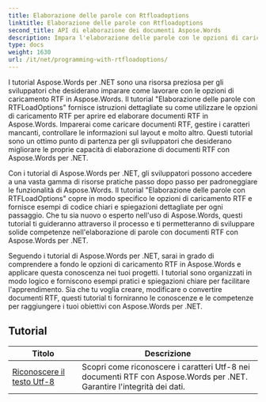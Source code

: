 ```yaml
---
title: Elaborazione delle parole con Rtfloadoptions
linktitle: Elaborazione delle parole con Rtfloadoptions
second_title: API di elaborazione dei documenti Aspose.Words
description: Impara l'elaborazione delle parole con le opzioni di caricamento RTF in Aspose.Words per .NET. Scopri come caricare e manipolare documenti RTF utilizzando esercitazioni dettagliate e codice C# di esempio.
type: docs
weight: 1630
url: /it/net/programming-with-rtfloadoptions/
---
```

I tutorial Aspose.Words per .NET sono una risorsa preziosa per gli sviluppatori che desiderano imparare come lavorare con le opzioni di caricamento RTF in Aspose.Words. Il tutorial "Elaborazione delle parole con RTFLoadOptions" fornisce istruzioni dettagliate su come utilizzare le opzioni di caricamento RTF per aprire ed elaborare documenti RTF in Aspose.Words. Imparerai come caricare documenti RTF, gestire i caratteri mancanti, controllare le informazioni sul layout e molto altro. Questi tutorial sono un ottimo punto di partenza per gli sviluppatori che desiderano migliorare le proprie capacità di elaborazione di documenti RTF con Aspose.Words per .NET.

Con i tutorial di Aspose.Words per .NET, gli sviluppatori possono accedere a una vasta gamma di risorse pratiche passo dopo passo per padroneggiare le funzionalità di Aspose.Words. Il tutorial "Elaborazione delle parole con RTFLoadOptions" copre in modo specifico le opzioni di caricamento RTF e fornisce esempi di codice chiari e spiegazioni dettagliate per ogni passaggio. Che tu sia nuovo o esperto nell'uso di Aspose.Words, questi tutorial ti guideranno attraverso il processo e ti permetteranno di sviluppare solide competenze nell'elaborazione di parole con documenti RTF con Aspose.Words per .NET.

Seguendo i tutorial di Aspose.Words per .NET, sarai in grado di comprendere a fondo le opzioni di caricamento RTF in Aspose.Words e applicare questa conoscenza nei tuoi progetti. I tutorial sono organizzati in modo logico e forniscono esempi pratici e spiegazioni chiare per facilitare l'apprendimento. Sia che tu voglia creare, modificare o convertire documenti RTF, questi tutorial ti forniranno le conoscenze e le competenze per raggiungere i tuoi obiettivi con Aspose.Words per .NET.

 ## Tutorial
| Titolo | Descrizione |
| --- | --- |
| [Riconoscere il testo Utf-8](./recognize-utf8-text/) | Scopri come riconoscere i caratteri Utf-8 nei documenti RTF con Aspose.Words per .NET. Garantire l'integrità dei dati. |